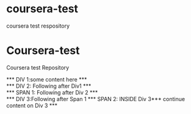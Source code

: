 # coursera-test
coursera test respository
# Coursera-test
Coursera test Repository
<!doctype html>
<html>
<head> 
 <meta charset="utf-8">
 <title>Div and span element</title>
</head>
<body>
	<div>*** DIV 1:some content here ***</div>
	<div>*** DIV 2: Following after Div1 ***</div>
	<span>*** SPAN 1: Following after Div 2 ***</span>
	<div>
		*** DIV 3:Following after Span 1
		<span>*** SPAN 2: INSIDE Div 3***</span>
		continue content on Div 3 *** 
	</div>
</body>
</html>

